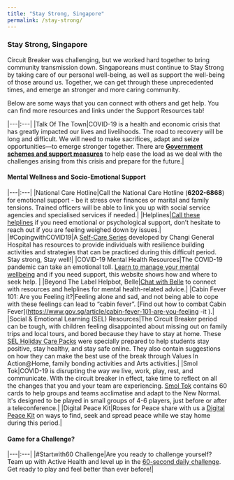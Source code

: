 ```yaml
---
title: "Stay Strong, Singapore"
permalink: /stay-strong/
---
```


### Stay Strong, Singapore

Circuit Breaker was challenging, but we worked hard together to bring community transmission down. Singaporeans must continue to Stay Strong by taking care of our personal well-being, as well as support the well-being of those around us. Together, we can get through these unprecedented times, and emerge an stronger and more caring community. 

Below are some ways that you can connect with others and get help. You can find more resources and links under the Support Resources tab!

|---|:---|
|Talk Of The Town|COVID-19 is a health and economic crisis that has greatly impacted our lives and livelihoods. The road to recovery will be long and difficult. We will need to make sacrifices, adapt and seize opportunities—to emerge stronger together. There are **[Government schemes and support measures](https://www.gov.sg/features/talk-of-the-town)** to help ease the load as we deal with the challenges arising from this crisis and prepare for the future.|

#### Mental Wellness and Socio-Emotional Support 

|---|:---|
|National Care Hotline|Call the National Care Hotline (**6202-6868**) for emotional support - be it stress over finances or marital and family tensions. Trained officers will be able to link you up with social service agencies and specialised services if needed.|
|Helplines|[Call these helplines](https://go.gov.sg/helplines) if you need emotional or psychological support, don’t hesitate to reach out if you are feeling weighed down by issues.|
|#CopingwithCOVID19|A [Self-Care Series](https://www.cgh.com.sg/centres-services/tracs/Pages/Coping%20With%20COVID-19.aspx) developed by Changi General Hospital has resources to provide individuals with resilience building activities and strategies that can be practiced during this difficult period. Stay strong, Stay well!|
|COVID-19 Mental Health Resources|The COVID-19 pandemic can take an emotional toll. [Learn to manage your mental wellbeing](https://www.stayprepared.sg/mymentalhealth) and if you need support, this website shows how and where to seek help. |
|Beyond The Label Helpbot, Belle|[Chat with Belle](https://www.ncss.gov.sg/Our-Initiatives/Beyond-The-Label/BTLColumnData/Belle,-Beyond-the-Label-Helpbot ) to connect with resources and helplines for mental health-related advice.|
|Cabin Fever 101: Are you Feeling it?|Feeling alone and sad, and not being able to cope with these feelings can lead to “cabin fever”. [Find out how to combat Cabin Fever](https://www.gov.sg/article/cabin-fever-101-are-you-feeling -it ).|
|Social & Emotional Learning (SEL) Resources|The Circuit Breaker period can be tough, with children feeling disappointed about missing out on family trips and local tours, and bored because they have to stay at home. These [SEL Holiday Care Packs](https://www.moe.gov.sg/education/programmes/social-and-emotional-learning/sel-resources-for-parents) were specially prepared to help students stay positive, stay healthy, and stay safe online. They also contain suggestions on how they can make the best use of the break through Values In Action@Home, family bonding activities and Arts activities.|
|Smol Tok|COVID-19 is disrupting the way we live, work, play, rest, and communicate. With the circuit breaker in effect, take time to reflect on all the changes that you and your team are experiencing. [Smol Tok](https://www.starknicked.com/new-normal) contains 60 cards to help groups and teams acclimatise and adapt to the New Normal. It's designed to be played in small groups of 4-6 players, just before or after a teleconference.|
|Digital Peace Kit|Roses for Peace share with us a [Digital Peace Kit](https://www.facebook.com/RosesOfPeace/posts/2329345003835612) on ways to find, seek and spread peace while we stay home during this period.|

#### Game for a Challenge?

|---|:---|
|#Startwith60 Challenge|Are you ready to challenge yourself? Team up with Active Health and level up in the [60-second daily challenge](https://campaign.activehealth.sg/startwith60?utm_campaign=circuit-breaker&utm_source=sgunited-connect&utm_medium=textlink). Get ready to play and feel better than ever before!|



